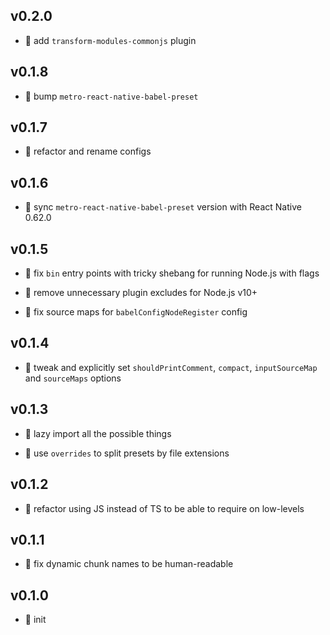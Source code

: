 ## v0.2.0

* 🌱 add `transform-modules-commonjs` plugin

## v0.1.8

* 🐞 bump `metro-react-native-babel-preset`

## v0.1.7

* 🐞 refactor and rename configs

## v0.1.6

* 🐞 sync `metro-react-native-babel-preset` version with React Native 0.62.0

## v0.1.5

* 🐞 fix `bin` entry points with tricky shebang for running Node.js with flags

* 🐞 remove unnecessary plugin excludes for Node.js v10+

* 🐞 fix source maps for `babelConfigNodeRegister` config

## v0.1.4

* 🐞 tweak and explicitly set `shouldPrintComment`, `compact`, `inputSourceMap` and `sourceMaps` options

## v0.1.3

* 🐞 lazy import all the possible things

* 🐞 use `overrides` to split presets by file extensions

## v0.1.2

* 🐞 refactor using JS instead of TS to be able to require on low-levels

## v0.1.1

* 🐞 fix dynamic chunk names to be human-readable

## v0.1.0

* 🐣 init
